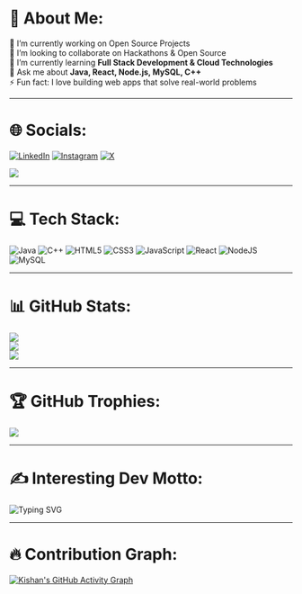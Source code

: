 # 💫 About Me:
🔭 I’m currently working on Open Source Projects  
👯 I’m looking to collaborate on Hackathons & Open Source  
🌱 I’m currently learning **Full Stack Development & Cloud Technologies**  
💬 Ask me about **Java, React, Node.js, MySQL, C++**  
⚡ Fun fact: I love building web apps that solve real-world problems  

---

# 🌐 Socials:
[![LinkedIn](https://img.shields.io/badge/LinkedIn-blue?logo=linkedin&logoColor=white)](https://www.linkedin.com/in/kishan-jaiswal-b89369249?utm_source=share&utm_campaign=share_via&utm_content=profile&utm_medium=android_app)
[![Instagram](https://img.shields.io/badge/Instagram-E4405F?logo=instagram&logoColor=white)](https://instagram.com/kishan_jaiswal1515)
[![X](https://img.shields.io/badge/X-000000?logo=x&logoColor=white)](https://x.com/kishanj29643111?t=3yVZL4Zqx0EJWKupT16k3A&s=09)

![](https://komarev.com/ghpvc/?username=kishanjaiswal1515&label=Profile%20views&color=0e75b6&style=flat)

---

# 💻 Tech Stack:
![Java](https://img.shields.io/badge/Java-007396?style=flat&logo=java&logoColor=white)
![C++](https://img.shields.io/badge/C++-00599C?style=flat&logo=c%2B%2B&logoColor=white)
![HTML5](https://img.shields.io/badge/HTML5-E34F26?style=flat&logo=html5&logoColor=white)
![CSS3](https://img.shields.io/badge/CSS3-1572B6?style=flat&logo=css3&logoColor=white)
![JavaScript](https://img.shields.io/badge/JavaScript-F7DF1E?style=flat&logo=javascript&logoColor=black)
![React](https://img.shields.io/badge/React-20232A?style=flat&logo=react&logoColor=61DAFB)
![NodeJS](https://img.shields.io/badge/Node.js-43853D?style=flat&logo=node-dot-js&logoColor=white)
![MySQL](https://img.shields.io/badge/MySQL-00000F?style=flat&logo=mysql&logoColor=white)

---

# 📊 GitHub Stats:
![](https://github-readme-stats.vercel.app/api?username=kishanjaiswal1515&theme=default&hide_border=false&include_all_commits=true&count_private=true)  
![](https://github-readme-streak-stats.herokuapp.com/?user=kishanjaiswal1515&theme=default&hide_border=false)  
![](https://github-readme-stats.vercel.app/api/top-langs/?username=kishanjaiswal1515&theme=default&hide_border=false&layout=compact)

---

# 🏆 GitHub Trophies:
![](https://github-profile-trophy.vercel.app/?username=kishanjaiswal1515&theme=flat&no-frame=false&no-bg=false&margin-w=4)

---

# ✍️ Interesting Dev Motto:
![Typing SVG](https://readme-typing-svg.herokuapp.com/?lines=Code.+Create.+Conquer.;Keep+learning,+keep+growing.;Building+solutions+one+line+at+a+time!&center=true&width=500&height=45)

---

# 🔥 Contribution Graph:
[![Kishan's GitHub Activity Graph](https://github-readme-activity-graph.vercel.app/graph?username=kishanjaiswal1515&theme=github-compact)](https://github.com/kishanjaiswal1515)
